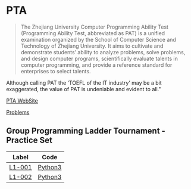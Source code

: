 # PTA

> The Zhejiang University Computer Programming Ability Test (Programming Ability Test, abbreviated as PAT) is a unified examination organized by the School of Computer Science and Technology of Zhejiang University.
> It aims to cultivate and demonstrate students’ ability to analyze problems, solve problems, and design computer programs, scientifically evaluate talents in computer programming, and provide a reference standard for enterprises to select talents.

Although calling PAT the ‘TOEFL of the IT industry’ may be a bit exaggerated, the value of PAT is undeniable and evident to all."

[PTA WebSite](https://www.patest.cn/home)

[Problems](https://pintia.cn/problem-sets/)

## Group Programming Ladder Tournament - Practice Set

|                                                   Label                                                    | Code |
|:----------------------------------------------------------------------------------------------------------:|:---:|
| [L1-001](https://pintia.cn/problem-sets/994805046380707840/exam/problems/994805147132084224?type=7&page=0) | [Python3](Solution/L1-001.py) |
|                                                 [L1-002](https://pintia.cn/problem-sets/994805046380707840/exam/problems/994805145370476544?type=7&page=0)                                                 | [Python3](Solution/L1-002.py) |


